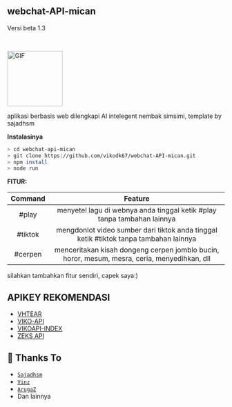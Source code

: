<h2>webchat-API-mican</h2>
<p>Versi beta 1.3</p><br>

<p align="left">
<img src="http://studiovdk.herokuapp.com/api/tentang/images/vhekr.gif" alt="GIF" width="128" height="128"/>
</p>
aplikasi berbasis web dilengkapi AI intelegent nembak simsimi, template by sajadhsm

<strong>Instalasinya</strong>
```bash
> cd webchat-api-mican
> git clone https://github.com/vikodk67/webchat-API-mican.git
> npm install
> node run
```
<strong>FITUR:</strong>

|     Command     |              Feature                                                                         |
| :-------------: | :------------------------------------------------------------------------------------------: |
|       #play     | menyetel lagu di webnya anda tinggal ketik #play tanpa tambahan lainnya                      |
|       #tiktok   | mengdonlot video sumber dari tiktok anda tinggal ketik #tiktok tanpa tambahan lainnya        |
|       #cerpen   | menceritakan kisah dongeng cerpen jomblo bucin, horor, mesum, mesra, ceria, menyedihkan, dll | 

silahkan tambahkan fitur sendiri, capek saya:)
## APIKEY REKOMENDASI
- [VHTEAR](https://api.vhtear.com)
- [VIKO-API](https://viko-api.herokuapp.com/)
- [VIKOAPI-INDEX](https://vikoapi-index.herokuapp.com/)
- [ZEKS API](https://zeks.xyz/)

## 🙏 Thanks To
* [`Sajadhsm`](https://github.com/sajadhsm) 
* [`Vinz`](https://github.com/myvinz) 
* [`ArugaZ`](https://github.com/ArugaZ/)
* Dan lainnya

